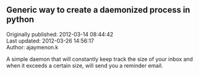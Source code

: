 ## Generic way to create a daemonized process in python  
Originally published: 2012-03-14 08:44:42  
Last updated: 2012-03-26 14:56:17  
Author: ajaymenon.k   
  
A simple daemon that will constantly keep track the size of your inbox and when it exceeds a certain size, will send you a reminder email.